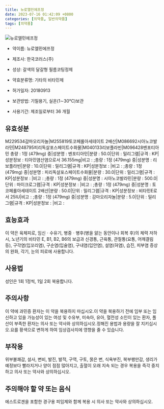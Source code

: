 ```yaml
---
title: 뉴로엘민에프정
date: 2023-07-16 01:42:09 +0800
categories: [의약품, 일반의약품]
tags: [의약품]
---
```

![뉴로엘민에프정](https://nedrug.mfds.go.kr/pbp/cmn/itemImageDownload/1MbDiGFWGOj)

- 약이름: 뉴로엘민에프정
- 제조사: 한국코러스(주)
- 성상: 갈색의 달갈형 필름코팅정제

- 약효분류명: 기타의 비타민제
- 허가일자: 20180913
- 보관방법: 기밀용기, 실온(1∼30℃)보관

- 사용기간: 제조일로부터 36 개월
## 유효성분
M229534감마오리자놀|M255819토코페롤아세테이트 2배산|M086692시아노코발라민|M248795피리독살포스페이트수화물|M040133리보플라빈|M096428벤포티아민
총량 : 1정 (479mg) 중|성분명 : 벤포티아민|분량 : 50.0|단위 : 밀리그램|규격 : KP|성분정보 : 티아민염산염으로서 36.155mg|비고 : ;총량 : 1정 (479mg) 중|성분명 : 리보플라빈|분량 : 10.0|단위 : 밀리그램|규격 : KP|성분정보 : |비고 : ;총량 : 1정 (479mg) 중|성분명 : 피리독살포스페이트수화물|분량 : 30.0|단위 : 밀리그램|규격 : KP|성분정보 : |비고 : ;총량 : 1정 (479mg) 중|성분명 : 시아노코발라민|분량 : 500.0|단위 : 마이크로그램|규격 : KP|성분정보 : |비고 : ;총량 : 1정 (479mg) 중|성분명 : 토코페롤아세테이트 2배산|분량 : 50.0|단위 : 밀리그램|규격 : KP|성분정보 : 비타민E로서 25IU|비고 : ;총량 : 1정 (479mg) 중|성분명 : 감마오리자놀|분량 : 5.0|단위 : 밀리그램|규격 : KP|성분정보 : |비고 :
## 효능효과
이 약은 육체피로, 임신ㆍ수유기, 병중ㆍ병후(병을 앓는 동안이나 회복 후)의 체력 저하 시, 노년기의 비타민 E, B1, B2, B6의 보급과 신경통, 근육통, 관절통(요통, 어깨결림 등), 구각염(입꼬리염), 구순염(입술염), 구내염(입안염), 설염(혀염), 습진, 피부염 증상의 완화, 각기, 눈의 피로에 사용합니다.
## 사용법
성인은 1회 1정씩, 1일 2회 복용합니다.
## 주의사항
이 약에 과민증 환자는 이 약을 복용하지 마십시오.이 약을 복용하기 전에 임부 또는 임신하고 있을 가능성이 있는 여성 및 수유부, 미숙아, 유아, 혈전성 소인이 있는 환자, 폴산이 부족한 환자는 의사 또는 약사와 상의하십시오.정해진 용법과 용량을 잘 지키십시오.요를 황색으로 변하게 하여 임상검사치에 영향을 줄 수 있습니다.
## 부작용
위부불쾌감, 설사, 변비, 발진, 발적, 구역, 구토, 묽은 변, 식욕부진, 복부팽만감, 생리가 예정보다 빨라지거나 양이 점점 많아지고, 출혈이 오래 지속 되는 경우 복용을 즉각 중지하고 의사 또는 약사와 상의하십시오.
## 주의해야 할 약 또는 음식
에스트로겐을 포함한 경구용 피임제와 함께 복용 시 의사 또는 약사와 상의하십시오.
